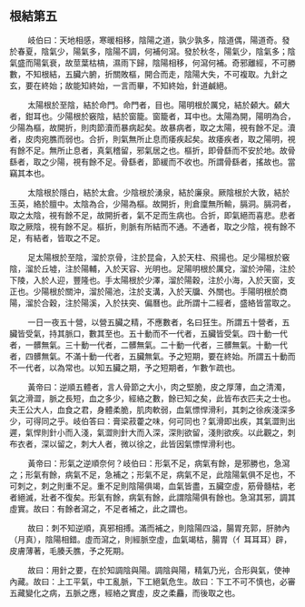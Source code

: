 ## 根結第五

<p>&emsp;&emsp;
岐伯曰：天地相感，寒暖相移，陰陽之道，孰少孰多，陰道偶，陽道奇。發於春夏，陰氣少，陽氣多，陰陽不調，何補何瀉。發於秋冬，陽氣少，陰氣多；陰氣盛而陽氣衰，故莖葉枯槁，濕雨下歸，陰陽相移，何瀉何補。奇邪離經，不可勝數，不知根結，五臟六腑，折關敗樞，開合而走，陰陽大失，不可複取。九針之玄，要在終始；故能知終始，一言而畢，不知終始，針道鹹絕。
</p>
<p>&emsp;&emsp;
太陽根於至陰，結於命門。命門者，目也。陽明根於厲兌，結於顙大。顙大者，鉗耳也。少陽根於竅陰，結於窗籠。窗籠者，耳中也。太陽為開，陽明為合，少陽為樞，故開折，則肉節瀆而暴病起矣。故暴病者，取之太陽，視有餘不足。瀆者，皮肉宛膲而弱也。合折，則氣無所止息而痿疾起矣。故痿疾者，取之陽明，視有餘不足。無所止息者，真氣稽留，邪氣居之也。樞折，即骨繇而不安於地。故骨繇者，取之少陽，視有餘不足。骨繇者，節緩而不收也。所謂骨繇者，搖故也。當竊其本也。
</p>
<p>&emsp;&emsp;
太陰根於隱白，結於太倉。少陰根於湧泉，結於廉泉。厥陰根於大敦，結於玉英，絡於膻中。太陰為合，少陽為樞。故開折，則倉廩無所輸，膈洞。膈洞者，取之太陰，視有餘不足，故開折者，氣不足而生病也。合折，即氣絕而喜悲。悲者取之厥陰，視有餘不足。樞折，則脈有所結而不通。不通者，取之少陰，視有餘不足，有結者，皆取之不足。
</p>
<p>&emsp;&emsp;
足太陽根於至陰，溜於京骨，注於昆侖，入於天柱、飛揚也。足少陽根於竅陰，溜於丘墟，注於陽輔，入於天容、光明也。足陽明根於厲兌，溜於沖陽，注於下陵，入於人迎，豐隆也。手太陽根於少澤，溜於陽穀，注於小海，入於天窗，支正也。少陽根於關沖，溜於陽池，注於支溝，入於天牖、外關也。手陽明根於商陽，溜於合穀，注於陽溪，入於扶突、偏曆也。此所謂十二經者，盛絡皆當取之。
</p>
<p>&emsp;&emsp;
一日一夜五十營，以營五臟之精，不應數者，名曰狂生。所謂五十營者，五臟皆受氣，持其脈口，數其至也。五十動而不一代者，五臟皆受氣。四十動一代者，一髒無氣。三十動一代者，二髒無氣。二十動一代者，三髒無氣。十動一代者，四髒無氣。不滿十動一代者，五臟無氣。予之短期，要在終始。所謂五十動而不一代者，以為常也。以知五臟之期，予之短期者，乍數乍疏也。
</p>
<p>&emsp;&emsp;
黃帝曰：逆順五體者，言人骨節之大小，肉之堅脆，皮之厚薄，血之清濁，氣之滑澀，脈之長短，血之多少，經絡之數，餘已知之矣，此皆布衣匹夫之士也。夫王公大人，血食之君，身體柔脆，肌肉軟弱，血氣慓悍滑利，其刺之徐疾淺深多少，可得同之乎。岐伯答曰：膏梁菽藿之味，何可同也？氣滑即出疾，其氣澀則出遲，氣悍則針小而入淺，氣澀則針大而入深，深則欲留，淺則欲疾。以此觀之，刺布衣者，深以留之，刺大人者，微以徐之，此皆因氣慓悍滑利也。
</p>
<p>&emsp;&emsp;
黃帝曰：形氣之逆順奈何？岐伯曰：形氣不足，病氣有餘，是邪勝也，急瀉之；形氣有餘，病氣不足，急補之；形氣不足，病氣不足，此陰陽氣俱不足也，不可刺之，刺之則重不足。重不足則陰陽俱竭，血氣皆盡，五臟空虛，筋骨髓枯，老者絕滅，壯者不復矣。形氣有餘，病氣有餘，此謂陰陽俱有餘也。急瀉其邪，調其虛實。故曰：有餘者瀉之，不足者補之，此之謂也。
</p>
<p>&emsp;&emsp;
故曰：刺不知逆順，真邪相搏。滿而補之，則陰陽四溢，腸胃充郭，肝肺內（月真），陰陽相錯。虛而瀉之，則經脈空虛，血氣竭枯，腸胃（亻耳耳耳）辟，皮膚薄著，毛腠夭膲，予之死期。
</p>
<p>&emsp;&emsp;
故曰：用針之要，在於知調陰與陽。調陰與陽，精氣乃光，合形與氣，使神內藏。故曰：上工平氣，中工亂脈，下工絕氣危生。故曰：下工不可不慎也，必審五藏變化之病，五脈之應，經絡之實虛，皮之柔麤，而後取之也。
</p>